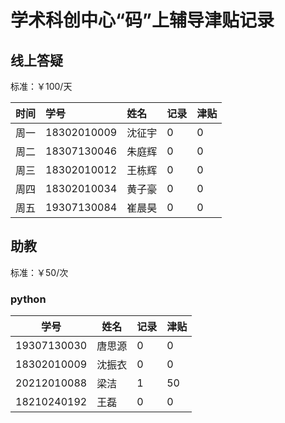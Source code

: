 # 学术科创中心“码”上辅导津贴记录

## 线上答疑

标准：￥100/天  

| 时间 | 学号 | 姓名   | 记录 | 津贴 |
| ---- | :--- | :----- | ---- | ---- |
| 周一 |18302010009| 沈征宇 | 0    | 0    |
| 周二 |18307130046| 朱庭辉 | 0    | 0    |
| 周三 |18302010012| 王栋辉 | 0    | 0    |
| 周四 |18302010034| 黄子豪 | 0    | 0    |
| 周五 |19307130084| 崔晨昊 | 0    | 0    |

## 助教

标准：￥50/次

### python

| 学号        | 姓名   | 记录 | 津贴 |
| ----------- | ------ | ---- | ---- |
| 19307130030 | 唐思源 | 0    | 0    |
| 18302010009 | 沈振衣 | 0    | 0    |
| 20212010088 | 梁洁   | 1    | 50    |
| 18210240192 | 王磊    | 0    | 0    |

